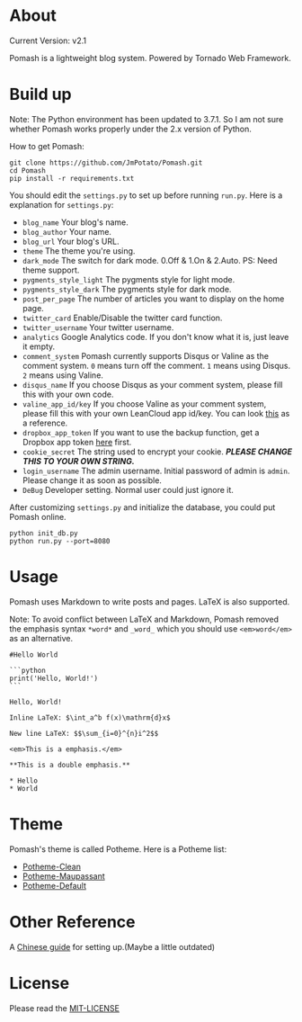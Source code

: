 About
====

Current Version: v2.1

Pomash is a lightweight blog system. Powered by Tornado Web Framework.

Build up
====

Note: The Python environment has been updated to 3.7.1. So I am not sure whether Pomash works properly under the 2.x version of Python.

How to get Pomash:

```shell
git clone https://github.com/JmPotato/Pomash.git
cd Pomash
pip install -r requirements.txt
```
You should edit the `settings.py` to set up before running `run.py`. Here is a explanation for `settings.py`:

* `blog_name` Your blog's name.
* `blog_author` Your name.
* `blog_url` Your blog's URL.
* `theme` The theme you're using.
* `dark_mode` The switch for dark mode. 0.Off & 1.On & 2.Auto. PS: Need theme support.
* `pygments_style_light` The pygments style for light mode.
* `pygments_style_dark` The pygments style for dark mode.
* `post_per_page` The number of articles you want to display on the home page.
* `twitter_card` Enable/Disable the twitter card function.
* `twitter_username` Your twitter username.
* `analytics` Google Analytics code. If you don't know what it is, just leave it empty.
* `comment_system` Pomash currently supports Disqus or Valine as the comment system. `0` means turn off the comment. `1` means using Disqus. `2` means using Valine.
* `disqus_name` If you choose Disqus as your comment system, please fill this with your own code.
* `valine_app_id/key` If you choose Valine as your comment system, please fill this with your own LeanCloud app id/key. You can look [this](https://valine.js.org/quickstart.html#%E8%8E%B7%E5%8F%96APP-ID-%E5%92%8C-APP-Key) as a reference.
* `dropbox_app_token` If you want to use the backup function, get a Dropbox app token [here](https://www.dropbox.com/developers/apps/create) first.
* `cookie_secret` The string used to encrypt your cookie. ***PLEASE CHANGE THIS TO YOUR OWN STRING.***
* `login_username` The admin username. Initial password of admin is `admin`. Please change it as soon as possible.
* `DeBug` Developer setting. Normal user could just ignore it.

After customizing `settings.py` and initialize the database, you could put Pomash online.

```shell
python init_db.py
python run.py --port=8080
```

Usage
====

Pomash uses Markdown to write posts and pages. LaTeX is also supported.

Note: To avoid conflict between LaTeX and Markdown, Pomash removed the emphasis syntax `*word*` and `_word_` which you should use `<em>word</em>` as an alternative.

    #Hello World

    ```python
    print('Hello, World!')
    ```
    
    Hello, World!

    Inline LaTeX: $\int_a^b f(x)\mathrm{d}x$

    New line LaTeX: $$\sum_{i=0}^{n}i^2$$
    
    <em>This is a emphasis.</em>
    
    **This is a double emphasis.**

    * Hello
    * World

Theme
====

Pomash's theme is called Potheme. Here is a Potheme list:

* [Potheme-Clean](https://github.com/JmPotato/Potheme-Clean)
* [Potheme-Maupassant](https://github.com/JmPotato/Potheme-Maupassant)
* [Potheme-Default](https://github.com/JmPotato/Potheme-Default)

Other Reference
====

A [Chinese guide](https://ipotato.me/article/16) for setting up.(Maybe a little outdated)

License
====

Please read the [MIT-LICENSE](./LICENSE)


